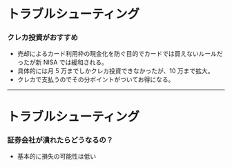# トラブルシューティング

### クレカ投資がおすすめ

- 売却によるカード利用枠の現金化を防ぐ目的でカードでは買えないルールだったが新 NISA では緩和される。
- 具体的には月 5 万までしかクレカ投資できなかったが、10 万まで拡大。
- クレカで支払うのでその分ポイントがついてお得になる。

<Youtube id="z1i87e0x1LI?si=uVabtHZQJCp-nX_M"/>

---

# トラブルシューティング

### 証券会社が潰れたらどうなるの？

- 基本的に損失の可能性は低い

<Youtube id="wdkeoIzVzTg?si=qyaIfeihRIWloobJ"/>

